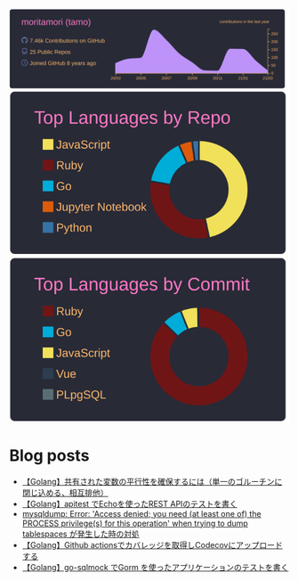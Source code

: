[![](https://raw.githubusercontent.com/moritamori/moritamori/master/profile-summary-card-output/dracula/0-profile-details.svg)](https://github.com/vn7n24fzkq/github-profile-summary-cards)
[![](https://raw.githubusercontent.com/moritamori/moritamori/master/profile-summary-card-output/dracula/1-repos-per-language.svg)](https://github.com/vn7n24fzkq/github-profile-summary-cards)
[![](https://raw.githubusercontent.com/moritamori/moritamori/master/profile-summary-card-output/dracula/2-most-commit-language.svg)](https://github.com/vn7n24fzkq/github-profile-summary-cards)

# Blog posts
<!-- BLOG-POST-LIST:START -->
- [【Golang】共有された変数の平行性を確保するには（単一のゴルーチンに閉じ込める、相互排他）](https://simple-minds-think-alike.hatenablog.com/entry/golang-variable-concurrency)
- [【Golang】apitest でEchoを使ったREST APIのテストを書く](https://simple-minds-think-alike.hatenablog.com/entry/echo-testing)
- [mysqldump: Error: 'Access denied; you need (at least one of) the PROCESS privilege(s) for this operation' when trying to dump tablespaces が発生した時の対処](https://simple-minds-think-alike.hatenablog.com/entry/mysql-dump-error)
- [【Golang】Github actionsでカバレッジを取得しCodecovにアップロードする](https://simple-minds-think-alike.hatenablog.com/entry/golang-codecov-action)
- [【Golang】go-sqlmock でGorm を使ったアプリケーションのテストを書く](https://simple-minds-think-alike.hatenablog.com/entry/go-sqlmock-gorm)
<!-- BLOG-POST-LIST:END -->
